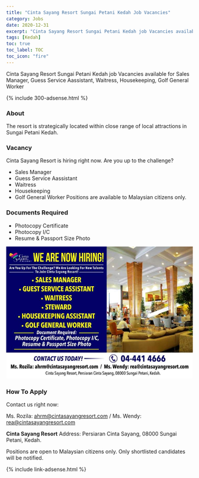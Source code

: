 ```yaml
---
title: "Cinta Sayang Resort Sungai Petani Kedah Job Vacancies" 
category: Jobs 
date: 2020-12-31
excerpt: "Cinta Sayang Resort Sungai Petani Kedah job Vacancies available for Sales Manager, Guess Service Aassistant, Waitress, Housekeeping, Golf General Worker." 
tags: [Kedah] 
toc: true 
toc_label: TOC 
toc_icon: "fire" 
--- 
```


Cinta Sayang Resort Sungai Petani Kedah job Vacancies available for Sales Manager, Guess Service Aassistant, Waitress, Housekeeping, Golf General Worker

{% include 300-adsense.html %} 

### About
The resort is strategically located within close range of local attractions in Sungai Petani Kedah.

### Vacancy
Cinta Sayang Resort is hiring right now. Are you up to the challenge?
- Sales Manager
- Guess Service Aassistant
- Waitress
- Housekeeping
- Golf General Worker
Positions are available to Malaysian citizens only.

### Documents Required
- Photocopy Certificate
- Photocopy I/C
- Resume & Passport Size Photo

![Cinta Sayang Resort Jobs Vacancies!](/assets/images/2020-12/cinta-sayang-resort-kedah-job-vacancies.jpg "Cinta Sayang Resort Jobs Vacancies")

### How To Apply
Contact us right now:

Ms. Rozila: ahrm@cintasayangresort.com / Ms. Wendy: rea@cintasayangresort.com

**Cinta Sayang Resort** 
Address: Persiaran Cinta Sayang, 08000 Sungai Petani, Kedah.

Positions are open to Malaysian citizens only. Only shortlisted candidates will be notified.

{% include link-adsense.html %} 